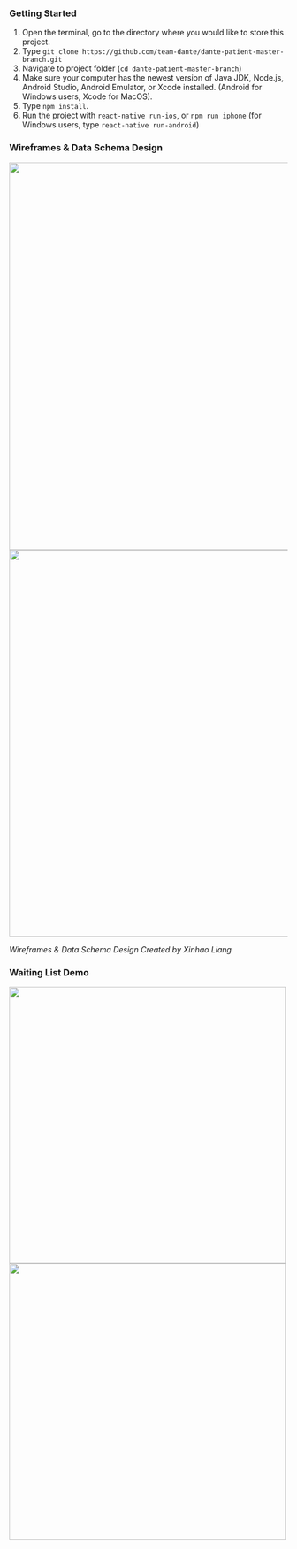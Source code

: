 ### Getting Started

1. Open the terminal, go to the directory where you would like to store this project.
2. Type `git clone https://github.com/team-dante/dante-patient-master-branch.git`
3. Navigate to project folder (`cd dante-patient-master-branch`)
4. Make sure your computer has the newest version of Java JDK, Node.js, Android Studio, Android Emulator, or Xcode installed. (Android for Windows users, Xcode for MacOS).
5. Type `npm install`.
6. Run the project with `react-native run-ios`, or `npm run iphone` (for Windows users, type `react-native run-android`)

### Wireframes & Data Schema Design
<img src="https://i.imgur.com/Sge6K5Y.png" width="700"/>
<br>
<img src="https://i.imgur.com/J3IuhLb.png" width="700"/>

*Wireframes & Data Schema Design Created by Xinhao Liang*

### Waiting List Demo
<div>
<img src="https://i.imgur.com/SfgzvNF.gif" width="500"/>
<img src="https://i.imgur.com/etBjhZm.gif" width="500" />
</div>
